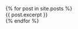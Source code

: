 
<div>
{% for post in site.posts %}
    <div class="blog">{{ post.excerpt }}</div>
{% endfor %}
</div>
